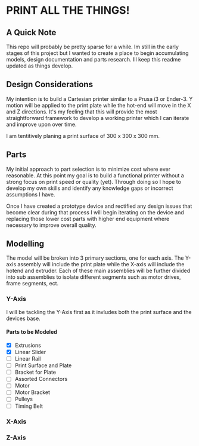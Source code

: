 # PRINT ALL THE THINGS!

## A Quick Note

This repo will probably be pretty sparse for a while. Im still in the early stages of this project but I wanted to create a place to begin accumulating models, design documentation and parts research. Ill keep this readme updated as things develop.

## Design Considerations

My intention is to build a Cartesian printer similar to a Prusa i3 or Ender-3. Y motion will be applied to the print plate while the hot-end will move in the X and Z directions. It's my feeling that this will provide the most straightforward framework to develop a working printer which I can iterate and improve upon over time.

I am tentitively planing a print surface of 300 x 300 x 300 mm.

## Parts

My initial approach to part selection is to minimize cost where ever reasonable. At this point my goal is to build a functional printer without a strong focus on print speed or quality (yet). Through doing so I hope to develop my own skills and identify any knowledge gaps or incorrect assumptions I have.  

Once I have created a prototype device and rectified any design issues that become clear during that process I will begin iterating on the device and replacing those lower cost parts with higher end equipment where necessary to improve overall quality.  

## Modelling

The model will be broken into 3 primary sections, one for each axis. The Y-axis assembly will include the print plate while the X-axis will include the hotend and extruder. Each of these main assemblies will be further divided into sub assemblies to isolate different segments such as motor drives, frame segments, ect. 

### Y-Axis

I will be tackling the Y-Axis first as it invludes both the print surface and the devices base.

#### Parts to be Modeled

- [x] Extrusions
- [x] Linear Slider
- [ ] Linear Rail
- [ ] Print Surface and Plate
- [ ] Bracket for Plate
- [ ] Assorted Connectors
- [ ] Motor
- [ ] Motor Bracket
- [ ] Pulleys
- [ ] Timing Belt

### X-Axis

### Z-Axis